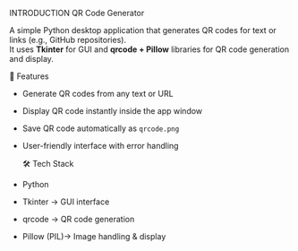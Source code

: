 INTRODUCTION
QR Code Generator  

A simple Python desktop application that generates QR codes for text or links (e.g., GitHub repositories).  
It uses **Tkinter** for GUI and **qrcode + Pillow** libraries for QR code generation and display.

🚀 Features  
- Generate QR codes from any text or URL  
- Display QR code instantly inside the app window  
- Save QR code automatically as `qrcode.png`  
- User-friendly interface with error handling

   🛠️ Tech Stack  
- Python 
- Tkinter → GUI interface  
- qrcode → QR code generation  
- Pillow (PIL)→ Image handling & display  
